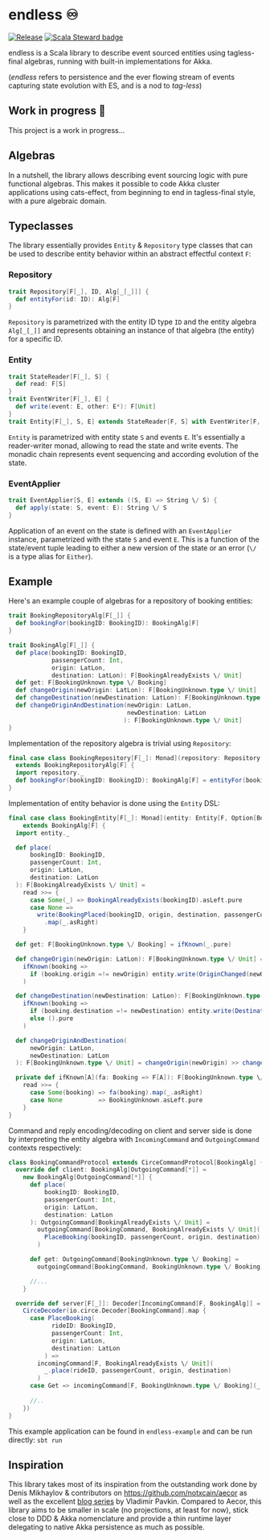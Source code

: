 # endless ♾️
[![Release](https://github.com/endless4s/endless/actions/workflows/release.yml/badge.svg?branch=master)](https://github.com/endless4s/endless/actions/workflows/release.yml)
[![Scala Steward badge](https://img.shields.io/badge/Scala_Steward-helping-blue.svg?style=flat&logo=data:image/png;base64,iVBORw0KGgoAAAANSUhEUgAAAA4AAAAQCAMAAAARSr4IAAAAVFBMVEUAAACHjojlOy5NWlrKzcYRKjGFjIbp293YycuLa3pYY2LSqql4f3pCUFTgSjNodYRmcXUsPD/NTTbjRS+2jomhgnzNc223cGvZS0HaSD0XLjbaSjElhIr+AAAAAXRSTlMAQObYZgAAAHlJREFUCNdNyosOwyAIhWHAQS1Vt7a77/3fcxxdmv0xwmckutAR1nkm4ggbyEcg/wWmlGLDAA3oL50xi6fk5ffZ3E2E3QfZDCcCN2YtbEWZt+Drc6u6rlqv7Uk0LdKqqr5rk2UCRXOk0vmQKGfc94nOJyQjouF9H/wCc9gECEYfONoAAAAASUVORK5CYII=)](https://scala-steward.org)

endless is a Scala library to describe event sourced entities using tagless-final algebras, running with built-in implementations for Akka. 

(*endless* refers to persistence and the ever flowing stream of events capturing state evolution with ES, and is a nod to *tag-less*)    

## Work in progress 🚧
This project is a work in progress...

## Algebras
In a nutshell, the library allows describing event sourcing logic with pure functional algebras. This makes it possible to code Akka cluster applications using cats-effect, from beginning to end in tagless-final style, with a pure algebraic domain.

## Typeclasses
The library essentially provides `Entity` & `Repository` type classes that can be used to describe entity behavior within an abstract effectful context `F`:

### Repository
```scala
trait Repository[F[_], ID, Alg[_[_]]] {
  def entityFor(id: ID): Alg[F]
}
```
`Repository` is parametrized with the entity ID type `ID` and the entity algebra `Alg[_[_]]` and represents obtaining an instance of that algebra (the entity) for a specific ID.

### Entity
```scala
trait StateReader[F[_], S] {
  def read: F[S]
}
trait EventWriter[F[_], E] {
  def write(event: E, other: E*): F[Unit]
}
trait Entity[F[_], S, E] extends StateReader[F, S] with EventWriter[F, E] with Monad[F]
```
`Entity` is parametrized with entity state `S` and events `E`. It's essentially a reader-writer monad, allowing to read the state and write events. The monadic chain represents event sequencing and according evolution of the state. 

### EventApplier
```scala
trait EventApplier[S, E] extends ((S, E) => String \/ S) {
  def apply(state: S, event: E): String \/ S
}
```
Application of an event on the state is defined with an `EventApplier` instance, parametrized with the state `S` and event `E`. This is a function of the state/event tuple leading to either a new version of the state or an error (`\/` is a type alias for `Either`).

## Example
Here's an example couple of algebras for a repository of booking entities:

```scala
trait BookingRepositoryAlg[F[_]] {
  def bookingFor(bookingID: BookingID): BookingAlg[F]
}

trait BookingAlg[F[_]] {
  def place(bookingID: BookingID,
            passengerCount: Int,
            origin: LatLon,
            destination: LatLon): F[BookingAlreadyExists \/ Unit]
  def get: F[BookingUnknown.type \/ Booking]
  def changeOrigin(newOrigin: LatLon): F[BookingUnknown.type \/ Unit]
  def changeDestination(newDestination: LatLon): F[BookingUnknown.type \/ Unit]
  def changeOriginAndDestination(newOrigin: LatLon,
                                 newDestination: LatLon
                                ): F[BookingUnknown.type \/ Unit]
}
```

Implementation of the repository algebra is trivial using `Repository`:
```scala
final case class BookingRepository[F[_]: Monad](repository: Repository[F, BookingID, BookingAlg])
  extends BookingRepositoryAlg[F] {
  import repository._
  def bookingFor(bookingID: BookingID): BookingAlg[F] = entityFor(bookingID)
}
```

Implementation of entity behavior is done using the `Entity` DSL:

```scala
final case class BookingEntity[F[_]: Monad](entity: Entity[F, Option[Booking], BookingEvent])
    extends BookingAlg[F] {
  import entity._

  def place(
      bookingID: BookingID,
      passengerCount: Int,
      origin: LatLon,
      destination: LatLon
  ): F[BookingAlreadyExists \/ Unit] =
    read >>= {
      case Some(_) => BookingAlreadyExists(bookingID).asLeft.pure
      case None =>
        write(BookingPlaced(bookingID, origin, destination, passengerCount))
          .map(_.asRight)
    }

  def get: F[BookingUnknown.type \/ Booking] = ifKnown(_.pure)

  def changeOrigin(newOrigin: LatLon): F[BookingUnknown.type \/ Unit] =
    ifKnown(booking =>
      if (booking.origin =!= newOrigin) entity.write(OriginChanged(newOrigin)) else ().pure
    )

  def changeDestination(newDestination: LatLon): F[BookingUnknown.type \/ Unit] =
    ifKnown(booking =>
      if (booking.destination =!= newDestination) entity.write(DestinationChanged(newDestination))
      else ().pure
    )

  def changeOriginAndDestination(
      newOrigin: LatLon,
      newDestination: LatLon
  ): F[BookingUnknown.type \/ Unit] = changeOrigin(newOrigin) >> changeDestination(newDestination)

  private def ifKnown[A](fa: Booking => F[A]): F[BookingUnknown.type \/ A] =
    read >>= {
      case Some(booking) => fa(booking).map(_.asRight)
      case None          => BookingUnknown.asLeft.pure
    }
}
```

Command and reply encoding/decoding on client and server side is done by interpreting the entity algebra with `IncomingCommand` and `OutgoingCommand` contexts respectively:

```scala
class BookingCommandProtocol extends CirceCommandProtocol[BookingAlg] {
  override def client: BookingAlg[OutgoingCommand[*]] =
    new BookingAlg[OutgoingCommand[*]] {
      def place(
          bookingID: BookingID,
          passengerCount: Int,
          origin: LatLon,
          destination: LatLon
      ): OutgoingCommand[BookingAlreadyExists \/ Unit] =
        outgoingCommand[BookingCommand, BookingAlreadyExists \/ Unit](
          PlaceBooking(bookingID, passengerCount, origin, destination)
        )

      def get: OutgoingCommand[BookingUnknown.type \/ Booking] =
        outgoingCommand[BookingCommand, BookingUnknown.type \/ Booking](Get)

      //...
    }

  override def server[F[_]]: Decoder[IncomingCommand[F, BookingAlg]] =
    CirceDecoder(io.circe.Decoder[BookingCommand].map {
      case PlaceBooking(
            rideID: BookingID,
            passengerCount: Int,
            origin: LatLon,
            destination: LatLon
          ) =>
        incomingCommand[F, BookingAlreadyExists \/ Unit](
          _.place(rideID, passengerCount, origin, destination)
        )
      case Get => incomingCommand[F, BookingUnknown.type \/ Booking](_.get)
          
      //..
    })
}
```
This example application can be found in `endless-example` and can be run directly: `sbt run` 

## Inspiration
This library takes most of its inspiration from the outstanding work done by Denis Mikhaylov & contributors on https://github.com/notxcain/aecor as well as the excellent [blog series](https://pavkin.ru/aecor-intro/) by Vladimir Pavkin.
Compared to Aecor, this library aims to be smaller in scale (no projections, at least for now), stick close to DDD & Akka nomenclature and provide a thin runtime layer delegating to native Akka persistence as much as possible.    
